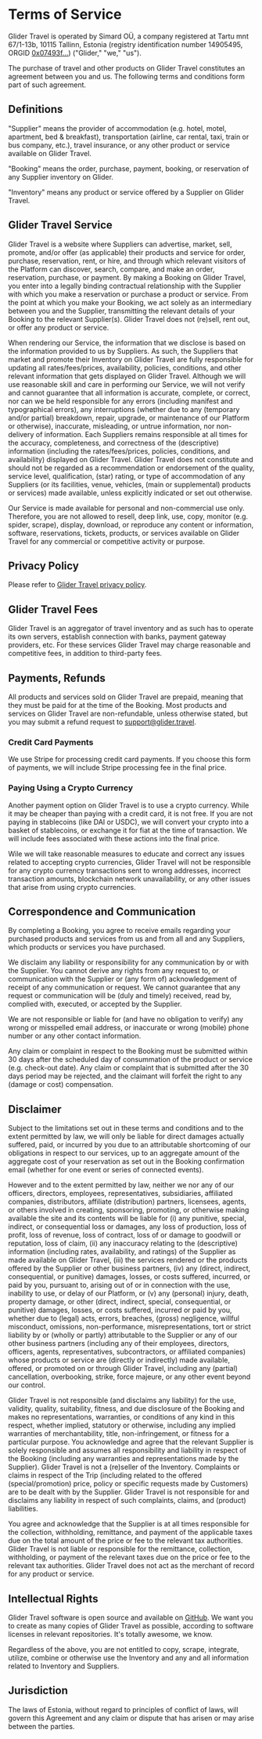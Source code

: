 # Terms of Service

Glider Travel is operated by Simard OÜ, a company registered at Tartu mnt 67/1-13b, 10115 Tallinn, Estonia (registry identification number 14905495, ORGID [0x07493f...](https://marketplace.windingtree.com/organization/0x07493f25bb5610951bd8b3b10fcd271abc69e45817d170d1dcb60076ee699b1a)) ("Glider," "we," "us").

The purchase of travel and other products on Glider Travel constitutes an agreement between you and us. The following terms and conditions form part of such agreement.

## Definitions

"Supplier" means the provider of accommodation (e.g. hotel, motel, apartment, bed & breakfast), transportation (airline, car rental, taxi, train or bus company, etc.), travel insurance, or any other product or service available on Glider Travel.

"Booking" means the order, purchase, payment, booking, or reservation of any Supplier inventory on Glider.

"Inventory" means any product or service offered by a Supplier on Glider Travel.

## Glider Travel Service

Glider Travel is a website where Suppliers can advertise, market, sell, promote, and/or offer (as applicable) their products and service for order, purchase, reservation, rent, or hire, and through which relevant visitors of the Platform can discover, search, compare, and make an order, reservation, purchase, or payment. By making a Booking on Glider Travel, you enter into a legally binding contractual relationship with the Supplier with which you make a reservation or purchase a product or service. From the point at which you make your Booking, we act solely as an intermediary between you and the Supplier, transmitting the relevant details of your Booking to the relevant Supplier(s). Glider Travel does not (re)sell, rent out, or offer any product or service.

When rendering our Service, the information that we disclose is based on the information provided to us by Suppliers. As such, the Suppliers that market and promote their Inventory on Glider Travel are  fully responsible for updating all rates/fees/prices, availability, policies, conditions, and other relevant information that gets displayed on Glider Travel. Although we will use reasonable skill and care in performing our Service, we will not verify and cannot guarantee that all information is accurate, complete, or correct, nor can we be held responsible for any errors (including manifest and typographical errors), any interruptions (whether due to any (temporary and/or partial) breakdown, repair, upgrade, or maintenance of our Platform or otherwise), inaccurate, misleading, or untrue information, nor non-delivery of information. Each Suppliers remains responsible at all times for the accuracy, completeness, and correctness of the (descriptive) information (including the rates/fees/prices, policies, conditions, and availability) displayed on Glider Travel. Glider Travel does not constitute and should not be regarded as a recommendation or endorsement of the quality, service level, qualification, (star) rating, or type of accommodation of any Suppliers (or its facilities, venue, vehicles, (main or supplemental) products or services) made available, unless explicitly indicated or set out otherwise.

Our Service is made available for personal and non-commercial use only. Therefore, you are not allowed to resell, deep link, use, copy, monitor (e.g. spider, scrape), display, download, or reproduce any content or information, software, reservations, tickets, products, or services available on Glider Travel for any commercial or competitive activity or purpose.

## Privacy Policy

Please refer to [Glider Travel privacy policy](/dc/privacy-policy).

## Glider Travel Fees

Glider Travel is an aggregator of travel inventory and as such has to operate its own servers, establish connection with banks, payment gateway providers, etc. For these services Glider Travel may charge reasonable and competitive fees, in addition to third-party fees.

## Payments, Refunds

All products and services sold on Glider Travel are prepaid, meaning that they must be paid for at the time of the Booking. Most products and services on Glider Travel are non-refundable, unless otherwise stated, but you may submit a refund request to [support@glider.travel](mailto:support@glider.travel).

### Credit Card Payments

We use Stripe for processing credit card payments. If you choose this form of payments, we will include Stripe processing fee in the final price.

### Paying Using a Crypto Currency

Another payment option on Glider Travel is to use a crypto currency. While it may be cheaper than paying with a credit card, it is not free. If you are not paying in stablecoins (like DAI or USDC), we will convert your crypto into a basket of stablecoins, or exchange it for fiat at the time of transaction. We will include fees associated with these actions into the final price.

Wile we will take reasonable measures to educate and correct any issues related to accepting crypto currencies, Glider Travel will not be responsible for any crypto currency transactions sent to wrong addresses, incorrect transaction amounts, blockchain network unavailability, or any other issues that arise from using crypto currencies.

## Correspondence and Communication

By completing a Booking, you agree to receive emails regarding your purchased products and services from us and from all and any Suppliers, which products or services you have purchased.

We disclaim any liability or responsibility for any communication by or with the Supplier. You cannot derive any rights from any request to, or communication with the Supplier or (any form of) acknowledgement of receipt of any communication or request. We cannot guarantee that any request or communication will be (duly and timely) received, read by, complied with, executed, or accepted by the Supplier.

We are not responsible or liable for (and have no obligation to verify) any wrong or misspelled email address, or inaccurate or wrong (mobile) phone number or any other contact information.

Any claim or complaint in respect to the Booking must be submitted within 30 days after the scheduled day of consummation of the product or service (e.g. check-out date). Any claim or complaint that is submitted after the 30 days period may be rejected, and the claimant will forfeit the right to any (damage or cost) compensation.

## Disclaimer

Subject to the limitations set out in these terms and conditions and to the extent permitted by law, we will only be liable for direct damages actually suffered, paid, or incurred by you due to an attributable shortcoming of our obligations in respect to our services, up to an aggregate amount of the aggregate cost of your reservation as set out in the Booking confirmation email (whether for one event or series of connected events).

However and to the extent permitted by law, neither we nor any of our officers, directors, employees, representatives, subsidiaries, affiliated companies, distributors, affiliate (distribution) partners, licensees, agents, or others involved in creating, sponsoring, promoting, or otherwise making available the site and its contents will be liable for (i) any punitive, special, indirect, or consequential loss or damages, any loss of production, loss of profit, loss of revenue, loss of contract, loss of or damage to goodwill or reputation, loss of claim, (ii) any inaccuracy relating to the (descriptive) information (including rates, availability, and ratings) of the Supplier as made available on Glider Travel, (iii) the services rendered or the products offered by the Supplier or other business partners, (iv) any (direct, indirect, consequential, or punitive) damages, losses, or costs suffered, incurred, or paid by you, pursuant to, arising out of or in connection with the use, inability to use, or delay of our Platform, or (v) any (personal) injury, death, property damage, or other (direct, indirect, special, consequential, or punitive) damages, losses, or costs suffered, incurred or paid by you, whether due to (legal) acts, errors, breaches, (gross) negligence, willful misconduct, omissions, non-performance, misrepresentations, tort or strict liability by or (wholly or partly) attributable to the Supplier or any of our other business partners (including any of their employees, directors, officers, agents, representatives, subcontractors, or affiliated companies) whose products or service are (directly or indirectly) made available, offered, or promoted on or through Glider Travel, including any (partial) cancellation, overbooking, strike, force majeure, or any other event beyond our control.

Glider Travel is not responsible (and disclaims any liability) for the use, validity, quality, suitability, fitness, and due disclosure of the Booking and makes no representations, warranties, or conditions of any kind in this respect, whether implied, statutory or otherwise, including any implied warranties of merchantability, title, non-infringement, or fitness for a particular purpose. You acknowledge and agree that the relevant Supplier is solely responsible and assumes all responsibility and liability in respect of the Booking (including any warranties and representations made by the Supplier). Glider Travel is not a (re)seller of the Inventory. Complaints or claims in respect of the Trip (including related to the offered (special/promotion) price, policy or specific requests made by Customers) are to be dealt with by the Supplier. Glider Travel is not responsible for and disclaims any liability in respect of such complaints, claims, and (product) liabilities.

You agree and acknowledge that the Supplier is at all times responsible for the collection, withholding, remittance, and payment of the applicable taxes due on the total amount of the price or fee to the relevant tax authorities. Glider Travel is not liable or responsible for the remittance, collection, withholding, or payment of the relevant taxes due on the price or fee to the relevant tax authorities. Glider Travel does not act as the merchant of record for any product or service.

## Intellectual Rights

Glider Travel software is open source and available on [GitHub](https://github.com/windingtree/). We want you to create as many copies of Glider Travel as possible, according to software licenses in relevant repositories. It's totally awesome, we know.

Regardless of the above, you are not entitled to copy, scrape, integrate, utilize, combine or otherwise use the Inventory and any and all information related to Inventory and Suppliers.

## Jurisdiction

The laws of Estonia, without regard to principles of conflict of laws, will govern this Agreement and any claim or dispute that has arisen or may arise between the parties.
